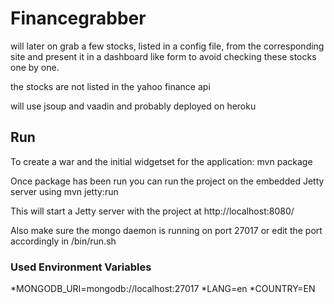 # Financegrabber

will later on grab a few stocks, listed in a config file, from the corresponding site and present it in a dashboard like form to avoid checking these stocks one by one.

the stocks are not listed in the yahoo finance api

will use jsoup and vaadin and probably deployed on heroku

## Run

To create a war and the initial widgetset for the application:
    mvn package

Once package has been run you can run the project on the embedded Jetty server using
    mvn jetty:run

This will start a Jetty server with the project at http://localhost:8080/

Also make sure the mongo daemon is running on port 27017 or edit the port accordingly in
    /bin/run.sh

### Used Environment Variables

*MONGODB_URI=mongodb://localhost:27017
*LANG=en
*COUNTRY=EN
